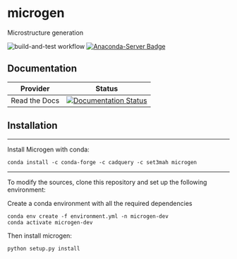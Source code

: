 # microgen
Microstructure generation

![build-and-test workflow](https://github.com/3MAH/microgen/actions/workflows/build-and-test.yml/badge.svg)
[![Anaconda-Server Badge](https://anaconda.org/set3mah/microgen/badges/installer/conda.svg)](https://conda.anaconda.org/set3mah)


Documentation
--------------
Provider      | Status
--------      | ------
Read the Docs | [![Documentation Status](https://readthedocs.org/projects/microgen/badge/?version=latest)](https://microgen.readthedocs.io/en/latest/?badge=latest)


Installation
------------

-------------------------------------------------------------------------------------------------------
Install Microgen with conda: 
```
conda install -c conda-forge -c cadquery -c set3mah microgen
```
-------------------------------------------------------------------------------------------------------

To modify the sources, clone this repository and set up the following environment:

Create a conda environment with all the required dependencies
```
conda env create -f environment.yml -n microgen-dev
conda activate microgen-dev
```

Then install microgen: 
```
python setup.py install
```

